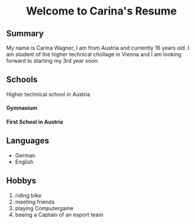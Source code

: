 <head><h1 align="center">Welcome to Carina's Resume</h1></head>
<body>
<p> </p>
<p> </p>
<h2> Summary</h2>
<p>My name is Carina Wagner, I am from Austria and currently 16 years old. I am student of the higher technical chollage in Vienna and I am looking forward to starting my 3rd year soon.</p>
  <h2>Schools</h2>
<p> Higher technical school in Austria</p>
<p> <h4>Gymnasium</h4></p>
<p> <h4>First School in Austria</h4></p>
<h2> Languages</h2>
<ul>
  <li>German</li>
<li>English</li>
</ul>
<h2>Hobbys</h2>
<ol>
  <li>riding bike</li>
  <li>meeting friends</li>
  <li>playing Computergame</li>
  <li>beeing a Captain of an esport team</li>
</ol>
<link>
</body>
<footer> 
 </footer>
